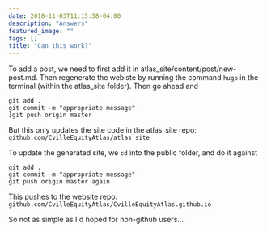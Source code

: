 ```yaml
---
date: 2018-11-03T11:15:58-04:00
description: "Answers"
featured_image: ""
tags: []
title: "Can this work?"
---
```


To add a post, we need to first add it in atlas_site/content/post/new-post.md. Then regenerate the webiste by running the command `hugo` in the terminal (within the atlas_site folder). Then go ahead and

```
git add . 
git commit -m "appropriate message"
]git push origin master
```
But this only updates the site code in the atlas_site repo: `github.com/CvilleEquityAtlas/atlas_site`

To update the generated site, we `cd` into the public folder, and do it against
```
git add .
git commit -m "appropriate message"
git push origin master again
```
This pushes to the website repo: `github.com/CvilleEquityAtlas/CvilleEquityAtlas.github.io`

So not as simple as I'd hoped for non-github users...
